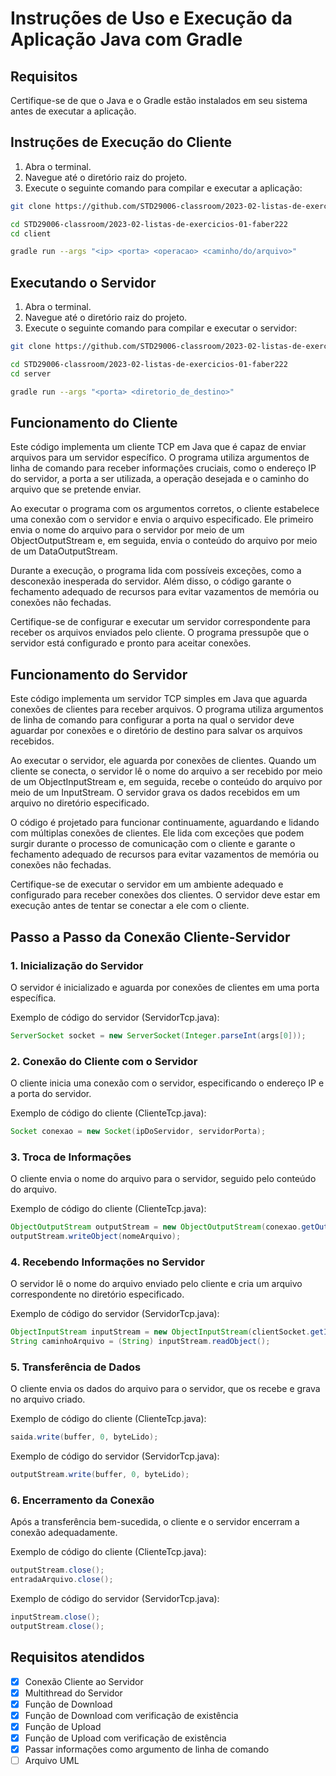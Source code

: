 # Instruções de Uso e Execução da Aplicação Java com Gradle

## Requisitos
Certifique-se de que o Java e o Gradle estão instalados em seu sistema antes de executar a aplicação.

## Instruções de Execução do Cliente
1. Abra o terminal.
2. Navegue até o diretório raiz do projeto.
3. Execute o seguinte comando para compilar e executar a aplicação:

```bash
git clone https://github.com/STD29006-classroom/2023-02-listas-de-exercicios-01-faber222.git

cd STD29006-classroom/2023-02-listas-de-exercicios-01-faber222
cd client

gradle run --args "<ip> <porta> <operacao> <caminho/do/arquivo>"
```

## Executando o Servidor
1. Abra o terminal.
2. Navegue até o diretório raiz do projeto.
3. Execute o seguinte comando para compilar e executar o servidor:

```bash
git clone https://github.com/STD29006-classroom/2023-02-listas-de-exercicios-01-faber222.git

cd STD29006-classroom/2023-02-listas-de-exercicios-01-faber222
cd server

gradle run --args "<porta> <diretorio_de_destino>"
```

## Funcionamento do Cliente

Este código implementa um cliente TCP em Java que é capaz de enviar arquivos para um servidor específico. O programa utiliza argumentos de linha de comando para receber informações cruciais, como o endereço IP do servidor, a porta a ser utilizada, a operação desejada e o caminho do arquivo que se pretende enviar.

Ao executar o programa com os argumentos corretos, o cliente estabelece uma conexão com o servidor e envia o arquivo especificado. Ele primeiro envia o nome do arquivo para o servidor por meio de um ObjectOutputStream e, em seguida, envia o conteúdo do arquivo por meio de um DataOutputStream.

Durante a execução, o programa lida com possíveis exceções, como a desconexão inesperada do servidor. Além disso, o código garante o fechamento adequado de recursos para evitar vazamentos de memória ou conexões não fechadas.

Certifique-se de configurar e executar um servidor correspondente para receber os arquivos enviados pelo cliente. O programa pressupõe que o servidor está configurado e pronto para aceitar conexões.

## Funcionamento do Servidor

Este código implementa um servidor TCP simples em Java que aguarda conexões de clientes para receber arquivos. O programa utiliza argumentos de linha de comando para configurar a porta na qual o servidor deve aguardar por conexões e o diretório de destino para salvar os arquivos recebidos.

Ao executar o servidor, ele aguarda por conexões de clientes. Quando um cliente se conecta, o servidor lê o nome do arquivo a ser recebido por meio de um ObjectInputStream e, em seguida, recebe o conteúdo do arquivo por meio de um InputStream. O servidor grava os dados recebidos em um arquivo no diretório especificado.

O código é projetado para funcionar continuamente, aguardando e lidando com múltiplas conexões de clientes. Ele lida com exceções que podem surgir durante o processo de comunicação com o cliente e garante o fechamento adequado de recursos para evitar vazamentos de memória ou conexões não fechadas.

Certifique-se de executar o servidor em um ambiente adequado e configurado para receber conexões dos clientes. O servidor deve estar em execução antes de tentar se conectar a ele com o cliente.

## Passo a Passo da Conexão Cliente-Servidor

### 1. Inicialização do Servidor

O servidor é inicializado e aguarda por conexões de clientes em uma porta específica.

Exemplo de código do servidor (ServidorTcp.java):
```java
ServerSocket socket = new ServerSocket(Integer.parseInt(args[0]));
```
### 2. Conexão do Cliente com o Servidor

O cliente inicia uma conexão com o servidor, especificando o endereço IP e a porta do servidor.

Exemplo de código do cliente (ClienteTcp.java):
```java
Socket conexao = new Socket(ipDoServidor, servidorPorta);
```

### 3. Troca de Informações

O cliente envia o nome do arquivo para o servidor, seguido pelo conteúdo do arquivo.

Exemplo de código do cliente (ClienteTcp.java):
```java
ObjectOutputStream outputStream = new ObjectOutputStream(conexao.getOutputStream());
outputStream.writeObject(nomeArquivo);
```

### 4. Recebendo Informações no Servidor

O servidor lê o nome do arquivo enviado pelo cliente e cria um arquivo correspondente no diretório especificado.

Exemplo de código do servidor (ServidorTcp.java):
```java
ObjectInputStream inputStream = new ObjectInputStream(clientSocket.getInputStream());
String caminhoArquivo = (String) inputStream.readObject();
```

### 5. Transferência de Dados

O cliente envia os dados do arquivo para o servidor, que os recebe e grava no arquivo criado.

Exemplo de código do cliente (ClienteTcp.java):
```java
saida.write(buffer, 0, byteLido);
```
Exemplo de código do servidor (ServidorTcp.java):
```java
outputStream.write(buffer, 0, byteLido);
```
### 6. Encerramento da Conexão

Após a transferência bem-sucedida, o cliente e o servidor encerram a conexão adequadamente.

Exemplo de código do cliente (ClienteTcp.java):
```java
outputStream.close();
entradaArquivo.close();
```
Exemplo de código do servidor (ServidorTcp.java):
```java
inputStream.close();
outputStream.close();
```

## Requisitos atendidos

- [X] Conexão Cliente ao Servidor
- [X] Multithread do Servidor
- [X] Função de Download
- [X] Função de Download com verificação de existência
- [X] Função de Upload
- [X] Função de Upload com verificação de existência
- [X] Passar informações como argumento de linha de comando
- [ ] Arquivo UML
